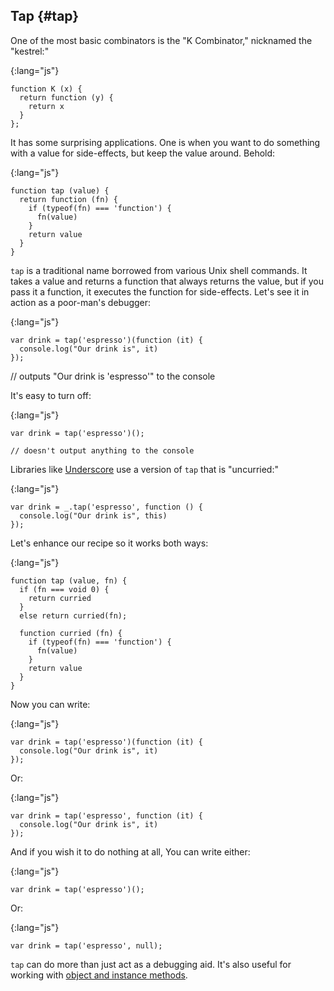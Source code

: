 ## Tap {#tap}

One of the most basic combinators is the "K Combinator," nicknamed the "kestrel:"

{:lang="js"}
~~~~~~~~
function K (x) {
  return function (y) {
    return x
  }
};
~~~~~~~~

It has some surprising applications. One is when you want to do something with a value for side-effects, but keep the value around. Behold:

{:lang="js"}
~~~~~~~~
function tap (value) {
  return function (fn) {
    if (typeof(fn) === 'function') {
      fn(value)
    }
    return value
  }
}
~~~~~~~~

`tap` is a traditional name borrowed from various Unix shell commands. It takes a value and returns a function that always returns the value, but if you pass it a function, it executes the function for side-effects. Let's see it in action as a poor-man's debugger:

{:lang="js"}
~~~~~~~~
var drink = tap('espresso')(function (it) {
  console.log("Our drink is", it)
});

~~~~~~~~
// outputs "Our drink is 'espresso'" to the console

It's easy to turn off:

{:lang="js"}
~~~~~~~~
var drink = tap('espresso')();

// doesn't output anything to the console
~~~~~~~~

Libraries like [Underscore] use a version of `tap` that is "uncurried:"

{:lang="js"}
~~~~~~~~
var drink = _.tap('espresso', function () {
  console.log("Our drink is", this)
});
~~~~~~~~

Let's enhance our recipe so it works both ways:

{:lang="js"}
~~~~~~~~
function tap (value, fn) {
  if (fn === void 0) {
    return curried
  }
  else return curried(fn);

  function curried (fn) {
    if (typeof(fn) === 'function') {
      fn(value)
    }
    return value
  }
}
~~~~~~~~

Now you can write:

{:lang="js"}
~~~~~~~~
var drink = tap('espresso')(function (it) {
  console.log("Our drink is", it)
});
~~~~~~~~

Or:

{:lang="js"}
~~~~~~~~
var drink = tap('espresso', function (it) {
  console.log("Our drink is", it)
});
~~~~~~~~

And if you wish it to do nothing at all, You can write either:

{:lang="js"}
~~~~~~~~
var drink = tap('espresso')();
~~~~~~~~

Or:

{:lang="js"}
~~~~~~~~
var drink = tap('espresso', null);
~~~~~~~~

`tap` can do more than just act as a debugging aid. It's also useful for working with [object and instance methods](#tap-methods).

[Underscore]: http://underscorejs.org
